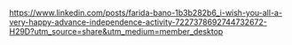 https://www.linkedin.com/posts/farida-bano-1b3b282b6_i-wish-you-all-a-very-happy-advance-independence-activity-7227378692744732672-H29D?utm_source=share&utm_medium=member_desktop
